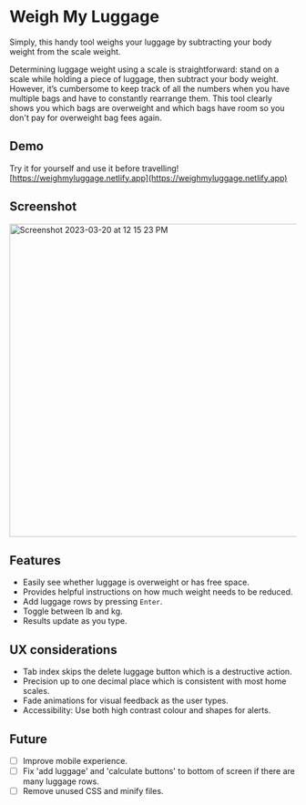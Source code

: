 # Weigh My Luggage
Simply, this handy tool weighs your luggage by subtracting your body weight from the scale weight.

Determining luggage weight using a scale is straightforward: stand on a scale while holding a piece of luggage, then subtract your body weight. However, it’s cumbersome to keep track of all the numbers when you have multiple bags and have to constantly rearrange them. This tool clearly shows you which bags are overweight and which bags have room so you don't pay for overweight bag fees again.

## Demo
Try it for yourself and use it before travelling!
[https://weighmyluggage.netlify.app](https://weighmyluggage.netlify.app)


## Screenshot
<img width="550" alt="Screenshot 2023-03-20 at 12 15 23 PM" src="https://user-images.githubusercontent.com/1920793/226417142-e5ea1899-eca6-4200-8888-c88c15826ab2.png">


## Features
- Easily see whether luggage is overweight or has free space.
- Provides helpful instructions on how much weight needs to be reduced.
- Add luggage rows by pressing `Enter`.
- Toggle between lb and kg.
- Results update as you type.

## UX considerations
- Tab index skips the delete luggage button which is a destructive action.
-	Precision up to one decimal place which is consistent with most home scales.
- Fade animations for visual feedback as the user types.
- Accessibility: Use both high contrast colour and shapes for alerts.

## Future
- [ ] Improve mobile experience.
- [ ] Fix 'add luggage' and 'calculate buttons' to bottom of screen if there are many luggage rows.
- [ ] Remove unused CSS and minify files.
